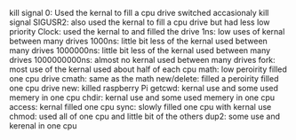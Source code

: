 kill signal 0:
Used the kernal to fill a cpu drive switched accasionaly
kill signal SIGUSR2:
also used the kernal to fill a cpu drive but had less low priority
Clock:
used the kernal to and filled the drive
1ns:
low uses of kernal between many drives
1000ns:
little bit less of the kernal used between many drives
1000000ns:
little bit less of the kernal used between many drives
1000000000ns:
almost no kernal used between many drives
fork:
most use of the kernal used about half of each cpu
math:
low peroirity filled one cpu drive
cmath:
same as the math
new/delete:
filled a peroirity filled one cpu drive
new:
killed raspberry Pi
getcwd:
kernal use and some used memery in one cpu
chdir:
kernal use and some used memery in one cpu
access:
kernal filled one cpu
sync:
slowly filled one cpu with kernal use
chmod:
used all of one cpu and little bit of the others
dup2:
some use and kerenal in one cpu